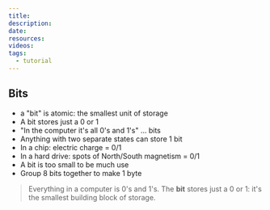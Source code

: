 ```yaml
---
title: 
description: 
date: 
resources: 
videos: 
tags:
  - tutorial
---
```

## Bits
- a "bit" is atomic: the smallest unit of storage
- A bit stores just a 0 or 1
- "In the computer it's all 0's and 1's" ... bits
- Anything with two separate states can store 1 bit
- In a chip: electric charge = 0/1
- In a hard drive: spots of North/South magnetism = 0/1
- A bit is too small to be much use
- Group 8 bits together to make 1 byte

> Everything in a computer is 0's and 1's. The **bit** stores just a 0 or 1: it's the smallest building block of storage.